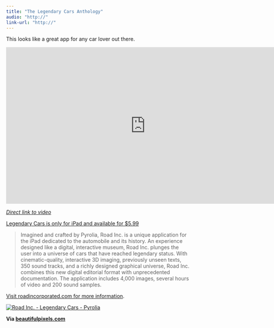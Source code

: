 ```yaml
---
title: "The Legendary Cars Anthology"
audio: "http://"
link-url: "http://"
---
```

<p>This looks like a great app for any car lover out there.</p>
<p><iframe src="http://player.vimeo.com/video/31715393?title=0&amp;byline=0&amp;portrait=0&amp;color=ffffff" width="759" height="427" frameborder="0" webkitAllowFullScreen mozallowfullscreen allowFullScreen></iframe></p>
<p><em><a href="http://vimeo.com/31715393">Direct link to video</a></em></p>
<p><a href="http://click.linksynergy.com/fs-bin/stat?id=6PFrOqNV4B8&offerid=146261&type=3&subid=0&tmpid=1826&RD_PARM1=http%253A%252F%252Fitunes.apple.com%252Fca%252Fapp%252Froad-inc.-legendary-cars%252Fid458600673%253Fmt%253D8%2526uo%253D4%2526partnerId%253D30" target="itunes_store">Legendary Cars is only for iPad and available for $5.99</a></p>
<blockquote><p>
  Imagined and crafted by Pyrolia, Road Inc. is a unique application for the iPad dedicated to the automobile and its history. An experience designed like a digital, interactive museum, Road Inc. plunges the user into a universe of cars that have reached legendary status. With cinematic-quality, interactive 3D imaging, previously unseen texts, 350 sound tracks, and a richly designed graphical universe, Road Inc. combines this new digital editorial format with unprecedented documentation. The application includes 4,000 images, several hours of video and 200 sound samples.
</p></blockquote>
<p><a href="http://roadincorporated.com/">Visit roadincorporated.com for more information</a>.</p>
<p><a href="http://click.linksynergy.com/fs-bin/stat?id=6PFrOqNV4B8&offerid=146261&type=3&subid=0&tmpid=1826&RD_PARM1=http%253A%252F%252Fitunes.apple.com%252Fca%252Fapp%252Froad-inc.-legendary-cars%252Fid458600673%253Fmt%253D8%2526uo%253D4%2526partnerId%253D30" target="itunes_store"><img src="http://ax.phobos.apple.com.edgesuite.net/images/web/linkmaker/badge_appstore-lrg.gif" alt="Road Inc. - Legendary Cars - Pyrolia" style="border: 0;"/></a></p>
<p><strong>Via <a href="http://beautifulpixels.com/ipad/road-inc-is-an-incredible-anthology-of-legendary-automobiles/">beautifulpixels.com</a></strong></p>

